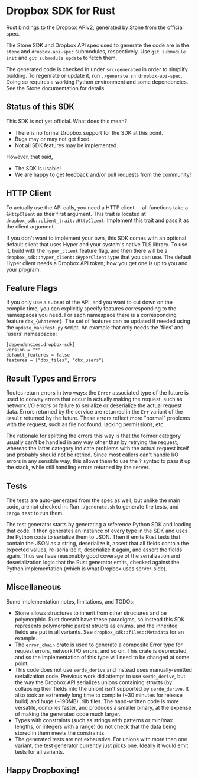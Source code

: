 # Dropbox SDK for Rust

Rust bindings to the Dropbox APIv2, generated by Stone from the official spec.

The Stone SDK and Dropbox API spec used to generate the code are in the `stone`
and `dropbox-api-spec` submodules, respectively. Use `git submodule init` and
`git submodule update` to fetch them.

The generated code is checked in under `src/generated` in order to simplify
building. To regenrate or update it, run `./generate.sh dropbox-api-spec`.
Doing so requires a working Python environment and some dependencies. See the
Stone documentation for details.

## Status of this SDK

This SDK is not yet official. What does this mean?
* There is no formal Dropbox support for the SDK at this point.
* Bugs may or may not get fixed.
* Not all SDK features may be implemented.

However, that said,
* The SDK is usable!
* We are happy to get feedback and/or pull requests from the community!

## HTTP Client

To actually use the API calls, you need a HTTP client -- all functions take a
`&HttpClient` as their first argument.  This trait is located at
`dropbox_sdk::client_trait::HttpClient`. Implement this trait and pass it as
the client argument.

If you don't want to implement your own, this SDK comes with an optional
default client that uses Hyper and your system's native TLS library.  To use
it, build with the `hyper_client` feature flag, and then there will be a
`dropbox_sdk::hyper_client::HyperClient` type that you can use.  The default
Hyper client needs a Dropbox API token; how you get one is up to you and your
program.

## Feature Flags

If you only use a subset of the API, and you want to cut down on the compile
time, you can explicitly specify features corresponding to the namespaces you
need. For each namespace there is a corresponding feature `dbx_{whatever}`. The
set of features can be updated if needed using the `update_manifest.py` script.
An example that only needs the 'files' and 'users' namespaces:
```
[dependencies.dropbox-sdk]
version = "*"
default_features = false
features = ["dbx_files", "dbx_users"]
```

## Result Types and Errors

Routes return errors in two ways: the `Error` associated type of the future is
used to convey errors that occur in actually making the request, such as
network I/O errors or failure to serialize or deserialize the actual request
data. Errors returned by the service are returned in the `Err` variant of the
`Result` returned by the future. These errors reflect more "normal" problems
with the request, such as file not found, lacking permissions, etc.

The rationale for splitting the errors this way is that the former category
usually can't be handled in any way other than by retrying the request, whereas
the latter category indicate problems with the actual request itself and
probably should not be retried. Since most callers can't handle I/O errors in
any sensible way, this allows them to use the `?` syntax to pass it up the
stack, while still handling errors returned by the server.

## Tests

The tests are auto-generated from the spec as well, but unlike the main code,
are not checked in. Run `./generate.sh` to generate the tests, and `cargo test`
to run them.

The test generator starts by generating a reference Python SDK and loading that
code. It then generates an instance of every type in the SDK and uses the
Python code to serialize them to JSON. Then it emits Rust tests that contain
the JSON as a string, deserialize it, assert that all fields contain the
expected values, re-serialize it, deserialize it again, and assert the fields
again. Thus we have reasonably good coverage of the serialization and
deserialization logic that the Rust generator emits, checked against the Python
implementation (which is what Dropbox uses server-side).

## Miscellaneous

Some implementation notes, limitations, and TODOs:
 * Stone allows structures to inherit from other structures and be polymorphic.
   Rust doesn't have these paradigms, so instead this SDK represents
   polymorphic parent structs as enums, and the inherited fields are put in all
   variants.  See `dropbox_sdk::files::Metadata` for an example.
 * The `error_chain` crate is used to generate a composite Error type for
   request errors, network I/O errors, and so on. This crate is deprecated, and
   so the implementation of this type will need to be changed at some point.
 * This code does not use `serde_derive` and instead uses manually-emitted
   serialization code.  Previous work did attempt to use `serde_derive`, but
   the way the Dropbox API serializes unions containing structs (by collapsing
   their fields into the union) isn't supported by `serde_derive`.  It also
   took an extremely long time to compile (~30 minutes for release build) and
   huge (~190MB) .rlib files.  The hand-written code is more versatile,
   compiles faster, and produces a smaller binary, at the expense of making the
   generated code much larger.
 * Types with constraints (such as strings with patterns or min/max lengths, or
   integers with a range) do not check that the data being stored in them meets
   the constraints.
 * The generated tests are not exhaustive. For unions with more than one
   variant, the test generator currently just picks one. Ideally it would emit
   tests for all variants.

## Happy Dropboxing!
